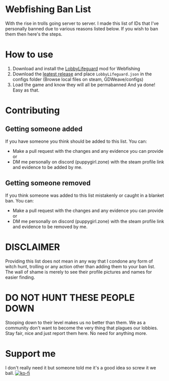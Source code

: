 # Webfishing Ban List
With the rise in trolls going server to server. I made this list of IDs that I've personally banned due to various reasons listed below. If you wish to ban them then here's the steps.
# How to use
1. Download and install the [LobbyLifeguard](https://github.com/Vildravn/LobbyLifeguard/) mod for Webfishing
2. Download the [leatest release](https://github.com/puppygirlzone/webfishing-bans/releases/latest) and place `LobbyLifeguard.json` in the configs folder (Browse local files on steam, GDWeave/configs)
3. Load the game and know they will all be permabanned
And ya done! Easy as that.
# Contributing
## Getting someone added
If you have someone you think should be added to this list. You can:
- Make a pull request with the changes and any evidence you can provide
or
- DM me personally on discord (puppygirl.zone) with the steam profile link and evidence to be added by me.
## Getting someone removed
If you think someone was added to this list mistakenly or caught in a blanket ban. You can:
- Make a pull request with the changes and any evidence you can provide
or
- DM me personally on discord (puppygirl.zone) with the steam profile link and evidence to be removed by me.
# DISCLAIMER
Providing this list does not mean in any way that I condone any form of witch hunt, trolling or any action other than adding them to your ban list. The wall of shame is merely to see their profile pictures and names for easier finding.
# DO NOT HUNT THESE PEOPLE DOWN
Stooping down to their level makes us no better than them. We as a community don't want to become the very thing that plagues our lobbies. Stay fair, nice and just report them here. No need for anything more.
# Support me
I don't really need it but someone told me it's a good idea so screw it we ball.
[![ko-fi](https://ko-fi.com/img/githubbutton_sm.svg)](https://ko-fi.com/A0A816Q88B)
